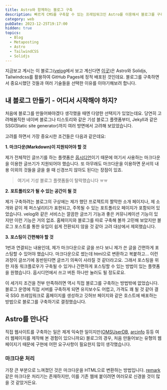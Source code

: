 ```yaml
---
title: Astro와 함께하는 블로그 구축
description: 빠르게 CMS를 구축할 수 있는 프레임워크인 Astro를 이용해서 블로그를 구축한 경험을 공유합니다.
category: web
pubDate: 2023-12-25T19:17:00
hidden: true
topics:
  - Blog
  - Metaposting
  - Astro
  - TailwindCSS
  - Solidjs
---
```

지금보고 계시는 이 블로그([velog](https://velog.io/@eatsteak)에서 보고 계신다면 [이곳](https://eatsteak.dev/post/constructing-blog))은 Astro와 Solidjs, Tailwindcss를 활용하여 GitHub Pages에 정적 배포된 것인데요. 블로그를 구축하면서 중요시했던 것들과 여러 기술들을 선택한 이유를 이야기해보려 합니다.
## 내 블로그 만들기 - 어디서 시작해야 하지?
처음에 블로그를 만들어봐야겠다 생각했을 때엔 다양한 선택지가 있었는데요. 당연히 고려해봄직한 네이버 블로그나 티스토리와 같은 기성 블로그 플랫폼부터, Jekyll과 같은 SSG(Static site generator)까지 여러 방면에서 고려해 보았었습니다.

고려를 하면서 가장 중요시한 조건들은 다음과 같은데요:

**1. 마크다운(Markdown)이 지원되어야 할 것**

제가 전체적인 글쓰기를 하는 플랫폼은 [옵시디언](https://obsidian.md)이기 때문에 여기서 사용하는 마크다운을 이용한 글쓰기가 지원되어야 했습니다. 또 아무래도 마크다운을 이용하면 문서의 내용 이외의 것들을 글을 쓸 때 신경쓰지 않아도 된다는 장점이 있죠.
> 여기서 기성 블로그 플랫폼들이 탈락했습니다 ㅠㅠ

**2. 포트폴리오가 될 수 있는 공간이 될 것**

제가 구축하려는 블로그의 구상에는 제가 했던 프로젝트의 짤막한 소개 페이지나, 제 소개와 같이 제 퍼스널리티가 표현되고, 주목될 수 있는 포트폴리오 페이지가 포함되어 있었습니다.
velog와 같은 서비스는 깔끔한 글쓰기 기능과 좋은 커뮤니케이션 기능이 있지만 이런 기능은 거의 없죠. 홈페이지와 블로그를 따로 구축해 볼까 고민해 보았지만 블로그 포스트를 통한 유입이 쉽게 전환되지 않을 것 같아 고려 대상에서 제외했습니다.

**3. 포스팅이 간편해야 할 것**

1번과 연결되는 내용인데, 제가 마크다운으로 글을 쓰다 보니 제가 쓴 글을 간편하게 포스팅할 수 있어야 했습니다. 마크다운으로 썼는데 html으로 변환하고 복붙하고… 이런 과정이 글쓰기에 동반된다면 글쓰기 의욕이 사라질 것 같더라고요. 그래서 포스팅을 위한 자동 워크플로우가 구축될 수 있거나 간편하게 포스팅할 수 있는 방법이 있는 플랫폼을 원했습니다. 옵시디언에서 쓰고 버튼 하나만 눌러도 될 정도로요.

이 세가지 조건을 전부 만족하려면 역시 직접 블로그를 구축하는 방법밖에 없었습니다. 블로그 운영에 직접 서버를 구축하게 되면 유지보수도 어렵고, 가격도 꽤 될 것 같아 결국 SSG 프레임워크로 홈페이지를 생성하고 깃허브 페이지와 같은 호스트에 배포하는 방법으로 블로그를 구축하기로 결정했습니다.


## Astro를 만나다

직접 웹사이트를 구축하는 일은 제게 익숙한 일이지만([OMSUserDB](https://userdb.ourmc.space), [arcinfo](https://github.com/arc-info/arcinfo) 등등 여러 웹페이지를 제작해 본 경험이 있으니까요) 블로그의 경우, 처음 만들어보는 유형의 웹페이지기 때문에 구현에 어떤 요구사항이 필요한지 많이 생각했습니다.

### 마크다운 처리

가장 큰 부분으로 느껴졌던 것은 마크다운을 HTML으로 변환하는 방법입니다. [remark](https://github.com/remarkjs/remark)같은 마크다운 처리기는 존재하지만, 이를 기존 웹에 붙이려면 여러모로 신경쓸 것이 많을 것 같았거든요.